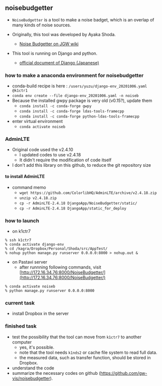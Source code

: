 ## noisebudgetter
- `NoiseBudgetter` is a tool to make a noise badget, which is an overlap of many kinds of noise sources.

- Originally, this tool was developed by Ayaka Shoda.
  - [Noise Budgetter on JGW wiki](http://gwwiki.icrr.u-tokyo.ac.jp/JGWwiki/KAGRA/Commissioning/NoiseBudgetter)

- This tool is running on Django and python.
  - [official document of Django (Japanese)](https://docs.djangoproject.com/ja/2.2/intro/tutorial01/)

### how to make a anaconda environment for noisebudgetter
- conda-build recipe is here : `/users/yuzu/django-env_20201006.yaml @k1ctr1`
- `conda env create --file django-env_20201006.yaml -n noiseb`
- Because the installed gwpy package is very old (v0.15?), update them
  - `conda install -c conda-forge gwpy`
  - `conda install -c conda-forge ldas-tools-framecpp`
  - `conda install -c conda-forge python-ldas-tools-framecpp`
- enter virtual environment
   - `conda activate noiseb`

### AdminLTE
- Original code used the v2.4.10
  - I updated codes to use v2.4.18
  - It didn't require the modification of code itself
- I don't add this library on this github, to reduce the git repository size

#### to install AdminLTE
- command memo
  - `wget https://github.com/ColorlibHQ/AdminLTE/archive/v2.4.18.zip`
  - `unzip v2.4.18.zip`
  - `cp -r AdminLTE-2.4.18 DjangoApp/NoiseBudgetter/static/`
  - `cp -r AdminLTE-2.4.18 DjangoApp/static_for_deploy`

### how to launch
- on k1ctr7

``` shell
% ssh k1ctr7
% conda activate django-env
% cd /kagra/Dropbox/Personal/Shoda/src/AppTest/
% nohup python manage.py runserver 0.0.0.0:8000 > nohup.out &
```

- on Pastavi server
  - after runnning following commands, visit [http://172.16.34.76:8000/NoiseBudgetter/](http://172.16.34.76:8000/NoiseBudgetter/)

``` shell
% conda activate noiseb
% python manage.py runserver 0.0.0.0:8000
```

### current task
- install Dropbox in the server

### finished task
- test the possibility that the tool can move from `k1ctr7` to another computer
  - yes, it's possible.
  - note that the tool needs `k1nds2` or cache file system to read full data.
  - the measured data, such as transfer function, should be stored in Dropbox. 
- understand the code
- summarize the necessary codes on github (https://github.com/gw-vis/noisebudgetter).

